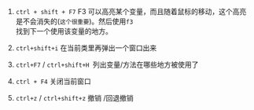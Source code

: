 1. `ctrl + shift + F7`  F3 可以高亮某个变量，而且随着鼠标的移动，这个高亮是不会消失的\(`这个很重要`\)。然后使用`f3`  
   找到下一个使用该变量的地方。

2. `ctrl+shift+i` 在当前类里再弹出一个窗口出来

3. `ctrl+F7` / `ctrl+shift+H `列出变量/方法在哪些地方被使用了

4. `ctrl + F4` 关闭当前窗口

5. `ctrl+z` / `ctrl+shift+z` 撤销 /回退撤销



